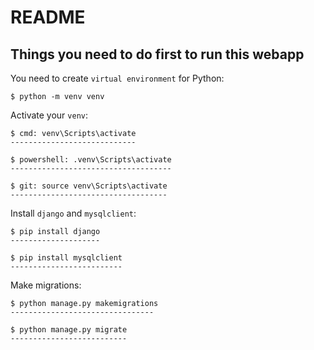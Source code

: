 README
======

Things you need to do first to run this webapp
----------------------------------------------

You need to create ``virtual environment`` for Python:

	$ python -m venv venv

Activate your ``venv``:

	$ cmd: venv\Scripts\activate
	----------------------------

	$ powershell: .venv\Scripts\activate
	------------------------------------
	
	$ git: source venv\Scripts\activate
	-----------------------------------

Install ``django`` and ``mysqlclient``:

	$ pip install django
	--------------------

	$ pip install mysqlclient
	-------------------------

Make migrations:

	$ python manage.py makemigrations
	--------------------------------
	
	$ python manage.py migrate
	--------------------------





 
